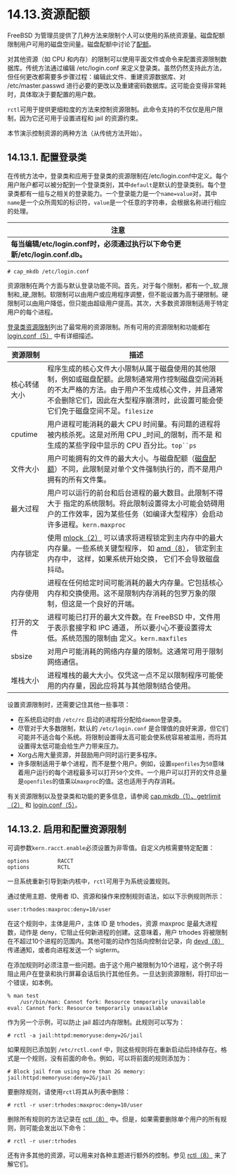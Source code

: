 # 14.13.资源配额

FreeBSD 为管理员提供了几种方法来限制个人可以使用的系统资源量。磁盘配额限制用户可用的磁盘空间量。磁盘配额中讨论了[配额](https://docs.freebsd.org/en/books/handbook/disks/index.html#quotas)。

对其他资源（如 CPU 和内存）的限制可以使用平面文件或命令来配置资源限制数据库。传统方法通过编辑 /etc/login.conf 来定义登录类。虽然仍然支持此方法，但任何更改都需要多步骤过程：编辑此文件、重建资源数据库、对 /etc/master.passwd 进行必要的更改以及重建密码数据库。这可能会变得非常耗时，具体取决于要配置的用户数。

`rctl`可用于提供更细粒度的方法来控制资源限制。此命令支持的不仅仅是用户限制，因为它还可用于设置进程和 jail 的资源约束。

本节演示控制资源的两种方法（从传统方法开始）。

## 14.13.1. 配置登录类

在传统方法中，登录类和应用于登录类的资源限制在/etc/login.conf中定义。每个用户账户都可以被分配到一个登录类别，其中`default`是默认的登录类别。每个登录类都有一组与之相关的登录能力。一个登录能力是一个`name=value`对，其中`name`是一个众所周知的标识符，`value`是一个任意的字符串，会根据名称进行相应的处理。

| 注意                                                       |
| -------------------------------------------------------- |
| **每当编辑/etc/login.conf时，必须通过执行以下命令更新/etc/login.conf.db。** |

```
# cap_mkdb /etc/login.conf
```

资源限制在两个方面与默认登录功能不同。首先，对于每个限制，都有一个_软_限制和_硬_限制。软限制可以由用户或应用程序调整，但不能设置为高于硬限制。硬限制可以由用户降低，但只能由超级用户提高。其次，大多数资源限制适用于特定用户的每个进程。

[登录类资源限制](https://docs.freebsd.org/en/books/handbook/security/#resource-limits)列出了最常用的资源限制。所有可用的资源限制和功能都在 [login.conf（5）](https://www.freebsd.org/cgi/man.cgi?query=login.conf\&sektion=5\&format=html) 中有详细描述。

| 资源限制    | 描述                                                                                                                                                                                                                                          |
| ------- | ------------------------------------------------------------------------------------------------------------------------------------------------------------------------------------------------------------------------------------------- |
| 核心转储大小  | 程序生成的核心文件大小限制从属于磁盘使用的其他限制，例如或磁盘配额。此限制通常用作控制磁盘空间消耗的不太严格的方法。由于用户不生成核心文件，并且通常不会删除它们，因此在大型程序崩溃时，此设置可能会使它们免于磁盘空间不足。`filesize`                                                                                                                    |
| cputime | 用户进程可能消耗的最大 CPU 时间量。有问题的进程将被内核杀死。这是对所用 CPU _时间_的限制，而不是 和 生成的某些字段中显示的 CPU 百分比。`top``ps`                                                                                                                                                      |
| 文件大小    | 用户可能拥有的文件的最大大小。与磁盘配额（[磁盘配额](https://docs.freebsd.org/en/books/handbook/disks/index.html#quotas)）不同，此限制是对单个文件强制执行的，而不是用户拥有的所有文件集。                                                                                                            |
| 最大过程    | 用户可以运行的前台和后台进程的最大数目。此限制不得大于 指定的系统限制。将此限制设置得太小可能会妨碍用户的工作效率，因为某些任务（如编译大型程序）会启动许多进程。`kern.maxproc`                                                                                                                                             |
| 内存锁定    | 使用 [mlock（2）](https://www.freebsd.org/cgi/man.cgi?query=mlock\&sektion=2\&format=html) 可以请求将进程锁定到主内存中的最大内存量。一些系统关键型程序， 如 [amd（8）](https://www.freebsd.org/cgi/man.cgi?query=amd\&sektion=8\&format=html)， 锁定到主内存中， 这样，如果系统开始交换， 它们不会导致磁盘抖动。 |
| 内存使用    | 进程在任何给定时间可能消耗的最大内存量。它包括核心内存和交换使用。这不是限制内存消耗的包罗万象的限制，但这是一个良好的开端。                                                                                                                                                                              |
| 打开的文件   | 进程可能已打开的最大文件数。在 FreeBSD 中，文件用于表示套接字和 IPC 通道， 所以要小心不要设置得太低。系统范围的限制由 定义。`kern.maxfiles`                                                                                                                                                       |
| sbsize  | 对用户可能消耗的网络内存量的限制。这通常可用于限制网络通信。                                                                                                                                                                                                              |
| 堆栈大小    | 进程堆栈的最大大小。仅凭这一点不足以限制程序可能使用的内存量，因此应将其与其他限制结合使用。                                                                                                                                                                                              |

设置资源限制时，还需要记住其他一些事项：

* 在系统启动时由 `/etc/rc` 启动的进程将分配给`daemon`登录类。
* 尽管对于大多数限制，默认的 `/etc/login.conf` 是合理值的良好来源，但它们可能并不适合每个系统。将限制设置得太高可能会使系统容易被滥用，而将其设置得太低可能会给生产力带来压力。
* Xorg占用大量资源，并鼓励用户同时运行更多程序。
* 许多限制适用于单个进程，而不是整个用户。例如，设置`openfiles`为`50`意味着用户运行的每个进程最多可以打开`50`个文件。一个用户可以打开的文件总量是`openfiles`的值乘以`maxproc`的值。这也适用于内存消耗。

有关资源限制以及登录类和功能的更多信息，请参阅 [cap.mkdb（1）、](https://www.freebsd.org/cgi/man.cgi?query=cap.mkdb\&sektion=1\&format=html)[getrlimit（2）](https://www.freebsd.org/cgi/man.cgi?query=getrlimit\&sektion=2\&format=html) 和 [login.conf（5）](https://www.freebsd.org/cgi/man.cgi?query=login.conf\&sektion=5\&format=html)。

## 14.13.2. 启用和配置资源限制

可调参数`kern.racct.enable`必须设置为非零值。自定义内核需要特定配置：

```
options         RACCT
options         RCTL
```

一旦系统重新引导到新内核中，`rctl`可用于为系统设置规则。

通过使用主题、使用者 ID、资源和操作来控制规则语法，如以下示例规则所示：

```
user:trhodes:maxproc:deny=10/user
```

在这个规则中，主体是用户，主体 ID 是 trhodes，资源 maxproc 是最大进程数，动作是 deny，它阻止任何新进程的创建。这意味着，用户 trhodes 将被限制在不超过10个进程的范围内。其他可能的动作包括向控制台记录，向 [devd（8）](https://www.freebsd.org/cgi/man.cgi?query=devd\&sektion=8\&format=html) 传递通知，或者向进程发送一个 sigterm。

在添加规则时必须注意一些问题。由于这个用户被限制为10个进程，这个例子将阻止用户在登录和执行屏幕会话后执行其他任务。一旦达到资源限制，将打印出一个错误，如本例。

```
% man test
    /usr/bin/man: Cannot fork: Resource temporarily unavailable
eval: Cannot fork: Resource temporarily unavailable
```

作为另一个示例，可以防止 jail 超过内存限制。此规则可以写为：

```
# rctl -a jail:httpd:memoryuse:deny=2G/jail
```

如果规则已添加到 `/etc/rctl.conf` 中，则这些规则将在重新启动后持续存在。格式是一个规则，没有前面的命令。例如，可以将前面的规则添加为：

```
# Block jail from using more than 2G memory:
jail:httpd:memoryuse:deny=2G/jail
```

要删除规则，请使用`rctl`将其从列表中删除：

```
# rctl -r user:trhodes:maxproc:deny=10/user
```

删除所有规则的方法记录在 [rctl（8）](https://www.freebsd.org/cgi/man.cgi?query=rctl\&sektion=8\&format=html) 中。但是，如果需要删除单个用户的所有规则，则可能会发出以下命令：

```
# rctl -r user:trhodes
```

还有许多其他的资源，可以用来对各种主题进行额外的控制。参见 [rctl（8）](https://www.freebsd.org/cgi/man.cgi?query=rctl\&sektion=8\&format=html) 来了解它们。
